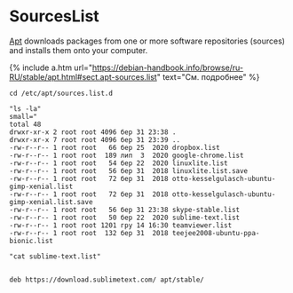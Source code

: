 # SourcesList

[Apt](../../soft/apt/) downloads packages from one or more software repositories (sources) and installs them onto your computer.

{% include a.htm url="https://debian-handbook.info/browse/ru-RU/stable/apt.html#sect.apt-sources.list" text="См. подробнее" %}


```
cd /etc/apt/sources.list.d
```



```
"ls -la"
small="
total 48
drwxr-xr-x 2 root root 4096 бер 31 23:38 .
drwxr-xr-x 7 root root 4096 бер 31 23:39 ..
-rw-r--r-- 1 root root   66 бер 25  2020 dropbox.list
-rw-r--r-- 1 root root  189 лип  3  2020 google-chrome.list
-rw-r--r-- 1 root root   54 бер 22  2020 linuxlite.list
-rw-r--r-- 1 root root   56 бер 31  2018 linuxlite.list.save
-rw-r--r-- 1 root root   72 бер 31  2018 otto-kesselgulasch-ubuntu-gimp-xenial.list
-rw-r--r-- 1 root root   72 бер 31  2018 otto-kesselgulasch-ubuntu-gimp-xenial.list.save
-rw-r--r-- 1 root root   56 бер 31 23:38 skype-stable.list
-rw-r--r-- 1 root root   50 бер 22  2020 sublime-text.list
-rw-r--r-- 1 root root 1201 гру 14 16:30 teamviewer.list
-rw-r--r-- 1 root root  132 бер 31  2018 teejee2008-ubuntu-ppa-bionic.list
```


```
"cat sublime-text.list"


deb https://download.sublimetext.com/ apt/stable/
```
